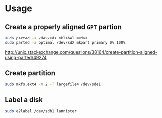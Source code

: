 # Usage

## Create a properly aligned ``GPT`` partion

```bash
sudo parted -s /dev/sdX mklabel msdos
sudo parted -a optimal /dev/sdX mkpart primary 0% 100%
```
http://unix.stackexchange.com/questions/38164/create-partition-aligned-using-parted/49274

## Create partition

```bash
sudo mkfs.ext4 -m 2 -T largefile4 /dev/sde1
```

## Label a disk

```bash
sudo e2label /dev/sdh1 lannister
```